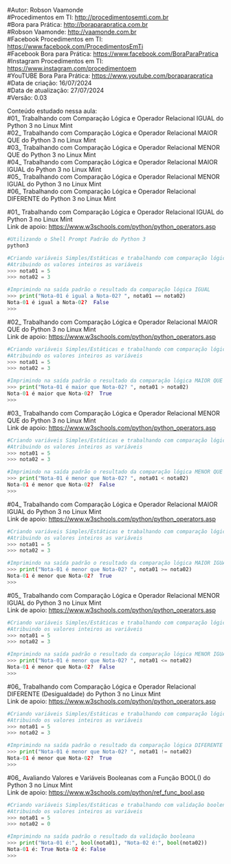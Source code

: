 #Autor: Robson Vaamonde<br>
#Procedimentos em TI: http://procedimentosemti.com.br<br>
#Bora para Prática: http://boraparapratica.com.br<br>
#Robson Vaamonde: http://vaamonde.com.br<br>
#Facebook Procedimentos em TI: https://www.facebook.com/ProcedimentosEmTi<br>
#Facebook Bora para Prática: https://www.facebook.com/BoraParaPratica<br>
#Instagram Procedimentos em TI: https://www.instagram.com/procedimentoem<br>
#YouTUBE Bora Para Prática: https://www.youtube.com/boraparapratica<br>
#Data de criação: 16/07/2024<br>
#Data de atualização: 27/07/2024<br>
#Versão: 0.03<br>

Conteúdo estudado nessa aula:<br>
#01_ Trabalhando com Comparação Lógica e Operador Relacional IGUAL do Python 3 no Linux Mint<br>
#02_ Trabalhando com Comparação Lógica e Operador Relacional MAIOR QUE do Python 3 no Linux Mint<br>
#03_ Trabalhando com Comparação Lógica e Operador Relacional MENOR QUE do Python 3 no Linux Mint<br>
#04_ Trabalhando com Comparação Lógica e Operador Relacional MAIOR IGUAL do Python 3 no Linux Mint<br>
#05_ Trabalhando com Comparação Lógica e Operador Relacional MENOR IGUAL do Python 3 no Linux Mint<br>
#06_ Trabalhando com Comparação Lógica e Operador Relacional DIFERENTE do Python 3 no Linux Mint<br>

#01_ Trabalhando com Comparação Lógica e Operador Relacional IGUAL do Python 3 no Linux Mint<br>
Link de apoio: https://www.w3schools.com/python/python_operators.asp
```bash
#Utilizando o Shell Prompt Padrão do Python 3
python3
```
```python
#Criando variáveis Simples/Estáticas e trabalhando com comparação lógica
#Atribuindo os valores inteiros as variáveis
>>> nota01 = 5
>>> nota02 = 3

#Imprimindo na saída padrão o resultado da comparação lógica IGUAL
>>> print("Nota-01 é igual a Nota-02? ", nota01 == nota02)
Nota-01 é igual a Nota-02?  False
>>>
```

#02_ Trabalhando com Comparação Lógica e Operador Relacional MAIOR QUE do Python 3 no Linux Mint<br>
Link de apoio: https://www.w3schools.com/python/python_operators.asp
```python
#Criando variáveis Simples/Estáticas e trabalhando com comparação lógica
#Atribuindo os valores inteiros as variáveis
>>> nota01 = 5
>>> nota02 = 3

#Imprimindo na saída padrão o resultado da comparação lógica MAIOR QUE
>>> print("Nota-01 é maior que Nota-02? ", nota01 > nota02)
Nota-01 é maior que Nota-02?  True
>>>
```

#03_ Trabalhando com Comparação Lógica e Operador Relacional MENOR QUE do Python 3 no Linux Mint<br>
Link de apoio: https://www.w3schools.com/python/python_operators.asp
```python
#Criando variáveis Simples/Estáticas e trabalhando com comparação lógica
#Atribuindo os valores inteiros as variáveis
>>> nota01 = 5
>>> nota02 = 3

#Imprimindo na saída padrão o resultado da comparação lógica MENOR QUE
>>> print("Nota-01 é menor que Nota-02? ", nota01 < nota02)
Nota-01 é menor que Nota-02?  False
>>> 
```

#04_ Trabalhando com Comparação Lógica e Operador Relacional MAIOR IGUAL do Python 3 no Linux Mint<br>
Link de apoio: https://www.w3schools.com/python/python_operators.asp
```python
#Criando variáveis Simples/Estáticas e trabalhando com comparação lógica
#Atribuindo os valores inteiros as variáveis
>>> nota01 = 5
>>> nota02 = 3

#Imprimindo na saída padrão o resultado da comparação lógica MAIOR IGUAL
>>> print("Nota-01 é menor que Nota-02? ", nota01 >= nota02)
Nota-01 é menor que Nota-02?  True
>>>
```

#05_ Trabalhando com Comparação Lógica e Operador Relacional MENOR IGUAL do Python 3 no Linux Mint<br>
Link de apoio: https://www.w3schools.com/python/python_operators.asp
```python
#Criando variáveis Simples/Estáticas e trabalhando com comparação lógica
#Atribuindo os valores inteiros as variáveis
>>> nota01 = 5
>>> nota02 = 3

#Imprimindo na saída padrão o resultado da comparação lógica MENOR IGUAL
>>> print("Nota-01 é menor que Nota-02? ", nota01 <= nota02)
Nota-01 é menor que Nota-02?  False
>>>
```

#06_ Trabalhando com Comparação Lógica e Operador Relacional DIFERENTE (Desigualdade) do Python 3 no Linux Mint<br>
Link de apoio: https://www.w3schools.com/python/python_operators.asp
```python
#Criando variáveis Simples/Estáticas e trabalhando com comparação lógica
#Atribuindo os valores inteiros as variáveis
>>> nota01 = 5
>>> nota02 = 3

#Imprimindo na saída padrão o resultado da comparação lógica DIFERENTE
>>> print("Nota-01 é menor que Nota-02? ", nota01 != nota02)
Nota-01 é menor que Nota-02?  True
>>> 
```

#06_ Avaliando Valores e Variáveis Booleanas com a Função BOOL() do Python 3 no Linux Mint<br>
Link de apoio: https://www.w3schools.com/python/ref_func_bool.asp
```python
#Criando variáveis Simples/Estáticas e trabalhando com validação boolena
#Atribuindo os valores inteiros as variáveis
>>> nota01 = 5
>>> nota02 = 0

#Imprimindo na saída padrão o resultado da validação booleana
>>> print("Nota-01 é:", bool(nota01), "Nota-02 é:", bool(nota02))
Nota-01 é: True Nota-02 é: False
>>> 
```